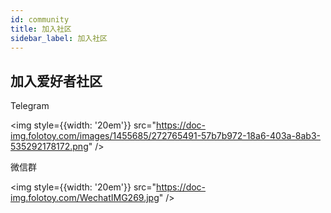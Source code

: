 ```yaml
---
id: community
title: 加入社区
sidebar_label: 加入社区
---
```


## 加入爱好者社区

Telegram

<img style={{width:  '20em'}}  src="https://doc-img.folotoy.com/images/1455685/272765491-57b7b972-18a6-403a-8ab3-535292178172.png" />

微信群

<img style={{width:  '20em'}}  src="https://doc-img.folotoy.com/WechatIMG269.jpg" />


